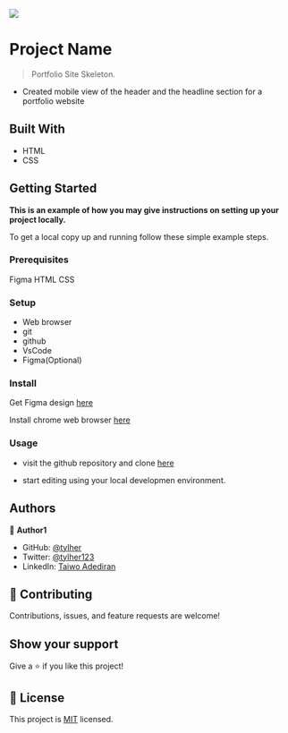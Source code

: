 ![](https://img.shields.io/badge/Microverse-blueviolet)

# Project Name

> Portfolio Site Skeleton.

- Created mobile view of the header and the headline section for a portfolio website

## Built With

- HTML
- CSS

## Getting Started

**This is an example of how you may give instructions on setting up your project locally.**

To get a local copy up and running follow these simple example steps.

### Prerequisites

Figma
HTML
CSS

### Setup

- Web browser
- git
- github
- VsCode
- Figma(Optional)

### Install

Get Figma design [here](https://www.figma.com/file/l7SqJ3ZfkAKih9sFxvWSR4/Microverse-Student-Project-1?node-id=0%3A1)

Install chrome web browser [here](https://www.google.com/chrome/?brand=CHBD&gclid=Cj0KCQiAxoiQBhCRARIsAPsvo-x1uykgg9kaxqBkRBz4WkrBWMJeGxeQBJrMtA8t3lU22e1y883KQy8aAtMNEALw_wcB&gclsrc=aw.ds)

### Usage

- visit the github repository and clone [here](https://github.com/tylher/hello-microverse)

- start editing using your local developmen environment.

## Authors

👤 **Author1**

- GitHub: [@tylher](https://github.com/tylher)
- Twitter: [@tylher123](https://twitter.com/tylher123)
- LinkedIn: [Taiwo Adediran](https://www.linkedin.com/in/taiwo-adediran-327654127/)

## 🤝 Contributing

Contributions, issues, and feature requests are welcome!

## Show your support

Give a ⭐️ if you like this project!

## 📝 License

This project is [MIT](./MIT.md) licensed.
